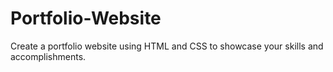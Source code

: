 # Portfolio-Website
Create a portfolio website using HTML and CSS to showcase your skills and accomplishments.
